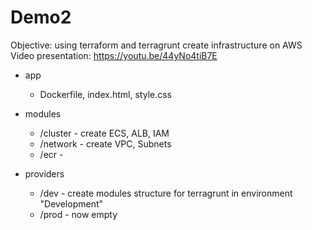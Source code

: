 # Demo2
Objective: using terraform and terragrunt create infrastructure on AWS
Video presentation: https://youtu.be/44yNo4tiB7E
- app
    - Dockerfile, index.html, style.css

- modules
    - /cluster - create ECS, ALB, IAM
    - /network - create VPC, Subnets
    - /ecr -  
- providers
    - /dev - create modules structure for terragrunt in environment "Development"
    - /prod - now empty
